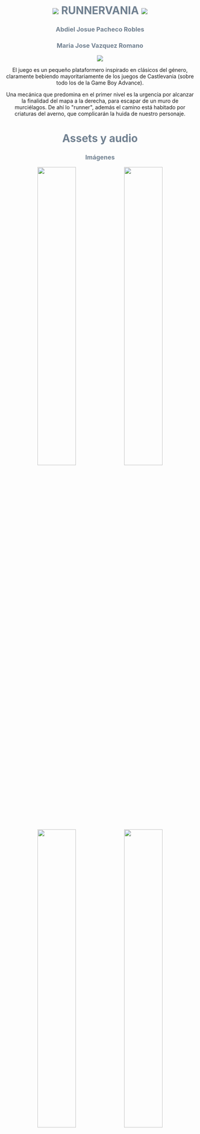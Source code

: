 <h1 align="center" style="font-weight:bold;">
  <img src="https://media.tenor.com/SrQO6J_VT-4AAAAj/cemetery-divider.gif" /> 
  <span style="color:#708090;">RUNNERVANIA</span>
  <img src="https://media.tenor.com/SrQO6J_VT-4AAAAj/cemetery-divider.gif" />
</h1>

<h3 align="center" style="color:#708090;">Abdiel Josue Pacheco Robles</h3>
<h3 align="center" style="color:#708090;">Maria Jose Vazquez Romano</h3>

<p align="center">
  <img src="https://media1.tenor.com/m/DqyyEmRmJK0AAAAC/flowers-cherry-blossom.gif" />
</p>

<div align="center">
  <p>El juego es un pequeño plataformero inspirado en clásicos del género, claramente bebiendo mayoritariamente de los juegos de Castlevania (sobre todo los de la Game Boy Advance).</p>
  <p>Una mecánica que predomina en el primer nivel es la urgencia por alcanzar la finalidad del mapa a la derecha, para escapar de un muro de murciélagos. De ahí lo "runner", además el camino está habitado por criaturas del averno, que complicarán la huida de nuestro personaje.</p>
</div>

<h1></h1>
<h1 align="center" style="font-weight:bold; color:#708090;">Assets y audio</h1>

<h3 align="center" style="color:#708090;">Imágenes</h3>
<p align="center">
  <img src="https://img.itch.zone/aW1hZ2UvNDI4MDMyLzIxMzkwODkucG5n/original/3XaCEY.png" width="45%"/>
  <img src="https://img.itch.zone/aW1hZ2UvNDI4MDMyLzEwNjU4ODYzLnBuZw==/original/DTf%2FAx.png" width="45%"/>
  <img src="https://img.itch.zone/aW1hZ2UvNjQ4MjgvMjkzMDYyLnBuZw==/original/NAoaas.png" width="45%"/>
  <img src="https://img.itch.zone/aW1hZ2UvNDcyNzM1LzI0MjM2MTkucG5n/original/NQR89B.png" width="45%"/>
  <img src="https://img.itch.zone/aW1hZ2UvNDcyNzM1LzI0MjM2MjIucG5n/original/3yoH1G.png" width="45%"/>
  <img src="https://img.itch.zone/aW1hZ2UvMjYwNTg5Mi8yMDQxNTAxNy5naWY=/original/76cylp.gif" width="45%"/>
</p>

<h3 align="center" style="color:#708090;">Música</h3>
<div align="center">
  <a href="https://youtu.be/D4uq8p8p_5I"><img src="https://img.youtube.com/vi/D4uq8p8p_5I/mqdefault.jpg" alt="Canción 1" width="30%"/></a>
  <a href="https://youtu.be/4fu68WjVJ0o"><img src="https://img.youtube.com/vi/4fu68WjVJ0o/mqdefault.jpg" alt="Canción 2" width="30%"/></a>
  <a href="https://youtu.be/wYCdL1TENBI"><img src="https://img.youtube.com/vi/wYCdL1TENBI/mqdefault.jpg" alt="Canción 3" width="30%"/></a>
</div>

<div align="center">
  <p>Niveles //////////// Fin de nivel /////////// Game Over</p>
</div>

<h1></h1>
<h1 align="center" style="font-weight:bold; color:#708090;">Escenas</h1>

<h3 align="center" style="color:#708090;">Nivel 1</h3>
<p>El primer nivel, tiene enemigos, monedas y pociones, además de la distinción del muro de murcielagos que le pone "runner" al nombre del juego.</p>
<h3 align="center" style="color:#708090;">Nivel 2</h3>
<p>El segundo nivel, tiene enemigos, monedas y pociones. Además tiene el texto de finalización del juego.</p>
<h3 align="center" style="color:#708090;">Personaje</h3>
<p>La escena del personaje contiene la mayoría del código de juego con poco más de 200 líneas, ahí se encuentran contenidas la mayoría de funcionalidades del juego.</p>
<h3 align="center" style="color:#708090;">Enemigos</h3>
<p>La escena de los enemigos es la misma siempre, cambia solamente el tipo de enemigo en formato lista.</p>
<h3 align="center" style="color:#708090;">Plataformas</h3>
<p>Lasplataformas del juego son la misma escena copypasteada y con el tilemap/collision cambiadas.</p>
<h3 align="center" style="color:#708090;">Agua</h3>
<p>Es la escena necesaria para el efecto de agua animado.</p>
<h3 align="center" style="color:#708090;">Moneda</h3>
<p>Escena necesaria para que el jugador pueda recoger monedas.</p>
<h3 align="center" style="color:#708090;">Poción</h3>
<p>Escena necesaria para que el jugador pueda recoger pociones y le suba la vida</p>

<h1></h1>
<h1 align="center" style="font-weight:bold; color:#708090;">Códigos relevantes</h1>

<details>
  <summary style="color:#708090;">Código del personaje</summary>
  
  Aquí va el contenido que quieres ocultar.
  
  Puede ser texto, código, imágenes, etc.
</details>

<p align="center">
  <img src="https://media.tenor.com/bhxZ5O_Xnq8AAAAj/page-divider-glittery.gif" />
</p>

<details>
  <summary style="color:#708090;">Código de los enemigos</summary>
  
  Aquí va el contenido que quieres ocultar.
  
  Puede ser texto, código, imágenes, etc.
</details>

<p align="center">
  <img src="https://media.tenor.com/bhxZ5O_Xnq8AAAAj/page-divider-glittery.gif" />
</p>

<details>
  <summary style="color:#708090;">Misceláneos</summary>
  
  Aquí va el contenido que quieres ocultar.
  
  Puede ser texto, código, imágenes, etc.
</details>

<h1></h1>
<h1 align="center" style="font-weight:bold; color:#708090;">Dificultades</h1>

<div align="center">
  <p><strong>Maria Romano:</strong> Tuve dificultad en ejecutar errores, el juego "colisionó" tres veces y tuve que repararlo desde la git bash, tuve dificultad en saber cual era ese error y trabajé en el toda la tarde.</p>
  <p>Al igual que al poner el contador tuve un poco de problemas pues no las agarraba y vi que estaba poniendo mal una función.</p>
  
  <p><strong>Abdiel Pacheco:</strong> Yo tuve dificultades en las conexiones de tipo señal, además en un par de ocasiones parecía que el personaje se salía de la clase "jugador" aún cuando estaba declarado directamente en su código y en el editor de Godot.</p>
</div>

<h1></h1>
<h1 align="center" style="font-weight:bold; color:#708090;">Conclusión</h1>
Habría sido todo un desastre si no tuvieramos la herramienta Git. Al intercambiar archivos zip de GODOT nos habría tomado hasta horas el migrar los cambios de una computadora a otra. La alternativa era solamente pasar los archivos que fueron alterados, haciendo engorrosa la alteración de los archivos, además que dependía de nuestra memoria el no omitir ningún archivo.

<p></p>
<p></p>

<p align="center">
  <img src="https://media1.tenor.com/m/bmxrC5x1kX8AAAAd/taykumix-divider.gif" />
</p>
